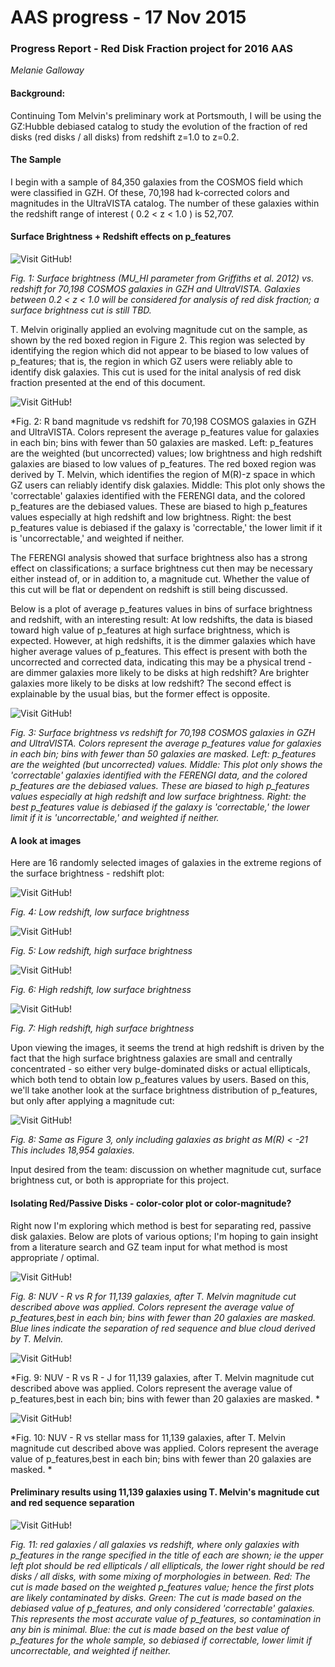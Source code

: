 AAS progress - 17 Nov 2015
=====
### Progress Report - Red Disk Fraction project for 2016 AAS
*Melanie Galloway*

#### Background:

Continuing Tom Melvin's preliminary work at Portsmouth, I will be using the GZ:Hubble debiased catalog to study the evolution of the fraction of red disks (red disks / all disks) from redshift z=1.0 to z=0.2. 



#### The Sample

I begin with a sample of 84,350 galaxies from the COSMOS field which were classified in GZH. Of these, 70,198 had k-corrected colors and magnitudes in the UltraVISTA catalog. The number of these galaxies within the redshift range of interest ( 0.2 < z < 1.0 ) is 52,707. 

#### Surface Brightness + Redshift effects on p_features


![Visit GitHub!](https://github.com/Mel23/GZ_Hubble_Science/blob/master/Red_Disk_Fraction/SB_vs_redshift.png)

*Fig. 1: Surface brightness (MU_HI parameter from Griffiths et al. 2012) vs. redshift for 70,198 COSMOS galaxies in GZH and UltraVISTA. Galaxies between 0.2 < z < 1.0 will be considered for analysis of red disk fraction; a surface brightness cut is still TBD.*

T. Melvin originally applied an evolving magnitude cut on the sample, as shown by the red boxed region in Figure 2. This region was selected by identifying the region which did not appear to be biased to low values of p_features; that is, the region in which GZ users were reliably able to identify disk galaxies. This cut is used for the inital analysis of red disk fraction presented at the end of this document. 

![Visit GitHub!](https://github.com/Mel23/GZ_Hubble_Science/blob/master/Red_Disk_Fraction/mag_p_features.png)

*Fig. 2: R band magnitude vs redshift for 70,198 COSMOS galaxies in GZH and UltraVISTA. Colors represent the average p_features value for galaxies in each bin; bins with fewer than 50 galaxies are masked. Left: p_features are the weighted (but uncorrected) values; low brightness and high redshift galaxies are biased to low values of p_features. The red boxed region was derived by T. Melvin, which identifies the region of M(R)-z space in which GZ users can reliably identify disk galaxies. Middle: This plot only shows the 'correctable' galaxies identified with the FERENGI data, and the colored p_features are the debiased values. These are biased to high p_features values especially at high redshift and low brightness. Right: the best p_features value is debiased if the galaxy is 'correctable,' the lower limit if it is 'uncorrectable,' and weighted if neither. 

The FERENGI analysis showed that surface brightness also has a strong effect on classifications; a surface brightness cut then may be necessary either instead of, or in addition to, a magnitude cut. Whether the value of this cut will be flat or dependent on redshift is still being discussed. 

Below is a plot of average p_features values in bins of surface brightness and redshift, with an interesting result: At low redshifts, the data is biased toward high value of p_features at high surface brightness, which is expected. However, at high redshifts, it is the dimmer galaxies which have higher average values of p_features. This effect is present with both the uncorrected and corrected data, indicating this may be a physical trend - are dimmer galaxies more likely to be disks at high redshift? Are brighter galaxies more likely to be disks at low redshift? The second effect is explainable by the usual bias, but the former effect is opposite.  

![Visit GitHub!](https://github.com/Mel23/GZ_Hubble_Science/blob/master/Red_Disk_Fraction/mag_SB_p_features.png)

*Fig. 3: Surface brightness vs redshift for 70,198 COSMOS galaxies in GZH and UltraVISTA. Colors represent the average p_features value for galaxies in each bin; bins with fewer than 50 galaxies are masked. Left: p_features are the weighted (but uncorrected) values. Middle: This plot only shows the 'correctable' galaxies identified with the FERENGI data, and the colored p_features are the debiased values. These are biased to high p_features values especially at high redshift and low surface brightness. Right: the best p_features value is debiased if the galaxy is 'correctable,' the lower limit if it is 'uncorrectable,' and weighted if neither.*

#### A look at images 

Here are 16 randomly selected images of galaxies in the extreme regions of the surface brightness - redshift plot:

![Visit GitHub!](https://github.com/Mel23/GZ_Hubble_Science/blob/master/Red_Disk_Fraction/lowz_lowSB.png)

*Fig. 4: Low redshift, low surface brightness*

![Visit GitHub!](https://github.com/Mel23/GZ_Hubble_Science/blob/master/Red_Disk_Fraction/lowz_hiSB.png)

*Fig. 5: Low redshift, high surface brightness*

![Visit GitHub!](https://github.com/Mel23/GZ_Hubble_Science/blob/master/Red_Disk_Fraction/hiz_lowSB.png)

*Fig. 6: High redshift, low surface brightness*

![Visit GitHub!](https://github.com/Mel23/GZ_Hubble_Science/blob/master/Red_Disk_Fraction/hiz_hiSB.png)

*Fig. 7: High redshift, high surface brightness*

Upon viewing the images, it seems the trend at high redshift is driven by the fact that the high surface brightness galaxies are small and centrally concentrated - so either very bulge-dominated disks or actual ellipticals, which both tend to obtain low p_features values by users. Based on this, we'll take another look at the surface brightness distribution of p_features, but only after applying a magnitude cut:

![Visit GitHub!](https://github.com/Mel23/GZ_Hubble_Science/blob/master/Red_Disk_Fraction/mag_limited_SB_p_features.png)

*Fig. 8: Same as Figure 3, only including galaxies as bright as M(R) < -21 This includes 18,954 galaxies.*




Input desired from the team: discussion on whether magnitude cut, surface brightness cut, or both is appropriate for this project. 

#### Isolating Red/Passive Disks - color-color plot or color-magnitude? 

Right now I'm exploring which method is best for separating red, passive disk galaxies. Below are plots of various options; I'm hoping to  gain insight from a literature search and GZ team input for what method is most appropriate / optimal. 


![Visit GitHub!](https://github.com/Mel23/GZ_Hubble_Science/blob/master/Red_Disk_Fraction/color_mag_plot.png)

*Fig. 8: NUV - R vs R for 11,139 galaxies, after T. Melvin magnitude cut described above was applied. Colors represent the average value of p_features,best in each bin; bins with fewer than 20 galaxies are masked. Blue lines indicate the separation of red sequence and blue cloud derived by T. Melvin.*

![Visit GitHub!](https://github.com/Mel23/GZ_Hubble_Science/blob/master/Red_Disk_Fraction/color_color_plot.png)

*Fig. 9: NUV - R vs R - J for 11,139 galaxies, after T. Melvin magnitude cut described above was applied. Colors represent the average value of p_features,best in each bin; bins with fewer than 20 galaxies are masked. *

![Visit GitHub!](https://github.com/Mel23/GZ_Hubble_Science/blob/master/Red_Disk_Fraction/color_mass_plot.png)

*Fig. 10: NUV - R vs stellar mass for 11,139 galaxies, after T. Melvin magnitude cut described above was applied. Colors represent the average value of p_features,best in each bin; bins with fewer than 20 galaxies are masked. *


#### Preliminary results using 11,139 galaxies using T. Melvin's magnitude cut and red sequence separation

![Visit GitHub!](https://github.com/Mel23/GZ_Hubble_Science/blob/master/Red_Disk_Fraction/disk_fraction_p_bins.png)


*Fig. 11: red galaxies / all galaxies vs redshift, where only galaxies with p_features in the range specified in the title of each are shown; ie the upper left plot should be red ellipticals / all ellipticals, the lower right should be red disks / all disks, with some mixing of morphologies in between. Red: The cut is made based on the weighted p_features value; hence the first plots are likely contaminated by disks. Green: The cut is made based on the debiased value of p_features, and only considered 'correctable' galaxies. This represents the most accurate value of p_features, so contamination in any bin is minimal. Blue: the cut is made based on the best value of p_features for the whole sample, so debiased if correctable, lower limit if uncorrectable, and weighted if neither.*

